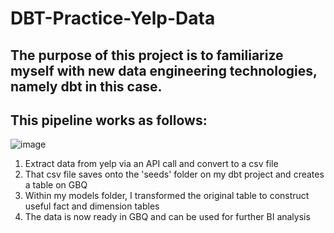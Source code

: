 # DBT-Practice-Yelp-Data

## The purpose of this project is to familiarize myself with new data engineering technologies, namely dbt in this case. 
## This pipeline works as follows:


![image](https://github.com/umergh7/DBT-Practice-Yelp-Data/assets/117035545/0638def2-1418-4eeb-acdb-68db4a9b6016)



1. Extract data from yelp via an API call and convert to a csv file
2. That csv file saves onto the 'seeds' folder on my dbt project and creates a table on GBQ
3. Within my models folder, I transformed the original table to construct useful fact and dimension tables
4. The data is now ready in GBQ and can be used for further BI analysis
